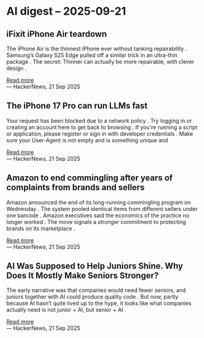 # AI digest – 2025-09-21

## iFixit iPhone Air teardown

The iPhone Air is the thinnest iPhone ever without tanking repairability . Samsung’s Galaxy S25 Edge pulled off a similar trick in an ultra-thin package . The secret: Thinner can actually be more repairable, with clever design .

[Read more](https://www.ifixit.com/News/113171/iphone-air-teardown)  
— HackerNews, 21 Sep 2025

## The iPhone 17 Pro can run LLMs fast

Your request has been blocked due to a network policy . Try logging in or creating an account here to get back to browsing . If you're running a script or application, please register or sign in with developer credentials . Make sure your User-Agent is not empty and is something unique and

[Read more](https://old.reddit.com/r/LocalLLaMA/comments/1nlu3cd/the_iphone_17_pro_can_run_llms_fast/)  
— HackerNews, 21 Sep 2025

## Amazon to end commingling after years of complaints from brands and sellers

Amazon announced the end of its long-running commingling program on Wednesday . The system pooled identical items from different sellers under one barcode . Amazon executives said the economics of the practice no longer worked . The move signals a stronger commitment to protecting brands on its marketplace .

[Read more](https://www.modernretail.co/operations/amazon-to-end-commingling-program-after-years-of-complaints-from-brands-and-sellers/)  
— HackerNews, 21 Sep 2025

## AI Was Supposed to Help Juniors Shine. Why Does It Mostly Make Seniors Stronger?

The early narrative was that companies would need fewer seniors, and juniors together with AI could produce quality code . But now, partly because AI hasn’t quite lived up to the hype, it looks like what companies actually need is not junior + AI, but senior + AI .

[Read more](https://elma.dev/notes/ai-makes-seniors-stronger/)  
— HackerNews, 21 Sep 2025
